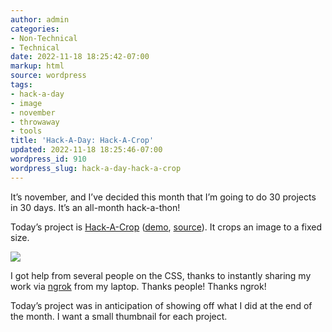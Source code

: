 ```yaml
---
author: admin
categories:
- Non-Technical
- Technical
date: 2022-11-18 18:25:42-07:00
markup: html
source: wordpress
tags:
- hack-a-day
- image
- november
- throwaway
- tools
title: 'Hack-A-Day: Hack-A-Crop'
updated: 2022-11-18 18:25:46-07:00
wordpress_id: 910
wordpress_slug: hack-a-day-hack-a-crop
---
```

It’s november, and I’ve decided this month that I’m going to do 30 projects in 30 days. It’s an all-month hack-a-thon!

Today’s project is [Hack-A-Crop](https://tilde.za3k.com/hackaday/crop/) ([demo](https://tilde.za3k.com/hackaday/crop/), [source](https://github.com/za3k/day18_crop)). It crops an image to a fixed size.

[![](https://blog.za3k.com/wp-content/uploads/2022/11/screenshot-16.png)](https://tilde.za3k.com/hackaday/crop/)

I got help from several people on the CSS, thanks to instantly sharing my work via [ngrok](https://ngrok.com/) from my laptop. Thanks people! Thanks ngrok!

Today’s project was in anticipation of showing off what I did at the end of the month. I want a small thumbnail for each project.
